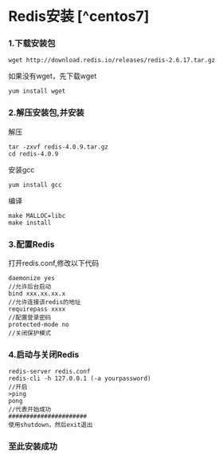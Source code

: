 # Redis安装 [^centos7]



### 1.下载安装包

```linux
wget http://download.redis.io/releases/redis-2.6.17.tar.gz
```

如果没有wget，先下载wget

```
yum install wget
```

### 2.解压安装包,并安装

解压

``` 
tar -zxvf redis-4.0.9.tar.gz
cd redis-4.0.9
```

安装gcc

```
yum install gcc
```

编译

```
make MALLOC=libc
make install
```

### 3.配置Redis

打开redis.conf,修改以下代码

```
daemonize yes
//允许后台启动
bind xxx.xx.xx.x
//允许连接该redis的地址
requirepass xxxx
//配置登录密码
protected-mode no
//关闭保护模式
```

### 4.启动与关闭Redis

```
redis-server redis.conf
redis-cli -h 127.0.0.1 (-a yourpassword) 
//开启
>ping
pong
//代表开始成功
######################
使用shutdown，然后exit退出
```

### 至此安装成功







 